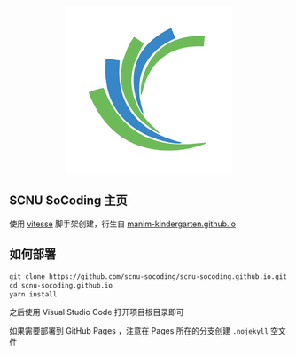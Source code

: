 <p align='center'>
  <img src='./favicon.svg' alt='SoCoding - 华南师范大学软件协会' width='300'/>
</p>

## SCNU SoCoding 主页

使用 [vitesse](https://github.com/antfu/vitesse) 脚手架创建，衍生自 [manim-kindergarten.github.io](https://github.com/manim-kindergarten/manim-kindergarten.github.io) 

## 如何部署

```shell
git clone https://github.com/scnu-socoding/scnu-socoding.github.io.git
cd scnu-socoding.github.io
yarn install
```

之后使用 Visual Studio Code 打开项目根目录即可

如果需要部署到 GitHub Pages ，注意在 Pages 所在的分支创建 `.nojekyll` 空文件